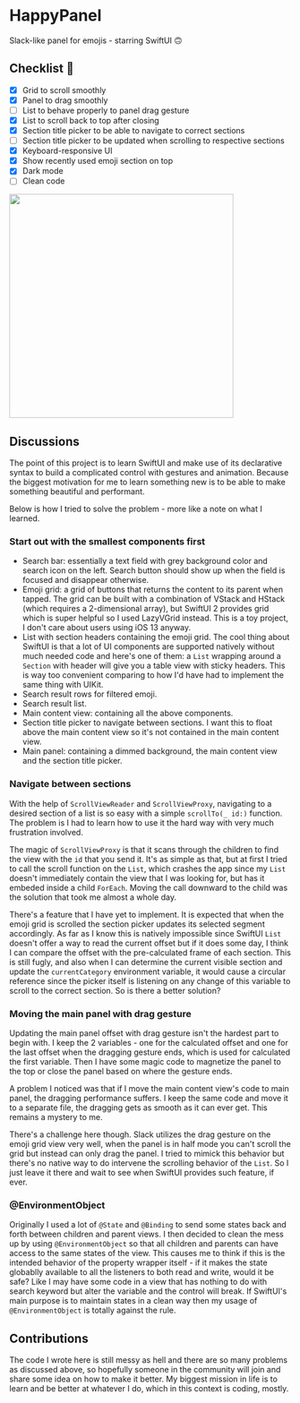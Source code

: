 # HappyPanel
Slack-like panel for emojis - starring SwiftUI 🙃

## Checklist 🎯

- [x] Grid to scroll smoothly
- [x] Panel to drag smoothly
- [ ] List to behave properly to panel drag gesture
- [x] List to scroll back to top after closing
- [x] Section title picker to be able to navigate to correct sections
- [ ] Section title picker to be updated when scrolling to respective sections
- [x] Keyboard-responsive UI
- [x] Show recently used emoji section on top
- [x] Dark mode
- [ ] Clean code

<img src="https://github.com/itsmeichigo/HappyPanel/blob/master/screenshot.png?raw=true" width=400>

## Discussions

The point of this project is to learn SwiftUI and make use of its declarative syntax to build a complicated control with gestures and animation. Because the biggest motivation for me to learn something new is to be able to make something beautiful and performant.

Below is how I tried to solve the problem - more like a note on what I learned.

### Start out with the smallest components first

* Search bar: essentially a text field with grey background color and search icon on the left. Search button should show up when the field is focused and disappear otherwise.
* Emoji grid: a grid of buttons that returns the content to its parent when tapped. The grid can be built with a combination of VStack and HStack (which requires a 2-dimensional array), but SwiftUI 2 provides grid which is super helpful so I used LazyVGrid instead. This is a toy project, I don't care about users using iOS 13 anyway.
* List with section headers containing the emoji grid. The cool thing about SwiftUI is that a lot of UI components are supported natively without much needed code and here's one of them: a `List` wrapping around a `Section` with header will give you a table view with sticky headers. This is way too convenient comparing to how I'd have had to implement the same thing with UIKit.
* Search result rows for filtered emoji.
* Search result list.
* Main content view: containing all the above components.
* Section title picker to navigate between sections. I want this to float above the main content view so it's not contained in the main content view.
* Main panel: containing a dimmed background, the main content view and the section title picker.

### Navigate between sections

With the help of `ScrollViewReader` and `ScrollViewProxy`, navigating to a desired section of a list is so easy with a simple `scrollTo(_ id:)` function. The problem is I had to learn how to use it the hard way with very much frustration involved. 

The magic of `ScrollViewProxy` is that it scans through the children to find the view with the `id` that you send it. It's as simple as that, but at first I tried to call the scroll function on the `List`, which crashes the app since my `List` doesn't immediately contain the view that I was looking for, but has it embeded inside a child `ForEach`. Moving the call downward to the child was the solution that took me almost a whole day. 

There's a feature that I have yet to implement. It is expected that when the emoji grid is scrolled the section picker updates its selected segment accordingly. As far as I know this is natively impossible since SwiftUI `List` doesn't offer a way to read the current offset but if it does some day, I think I can compare the offset with the pre-calculated frame of each section. This is still fugly, and also when I can determine the current visible section and update the `currentCategory` environment variable, it would cause a circular reference since the picker itself is listening on any change of this variable to scroll to the correct section. So is there a better solution?

### Moving the main panel with drag gesture

Updating the main panel offset with drag gesture isn't the hardest part to begin with. I keep the 2 variables - one for the calculated offset and one for the last offset when the dragging gesture ends, which is used for calculated the first variable. Then I have some magic code to magnetize the panel to the top or close the panel based on where the gesture ends.

A problem I noticed was that if I move the main content view's code to main panel, the dragging performance suffers. I keep the same code and move it to a separate file, the dragging gets as smooth as it can ever get. This remains a mystery to me.

There's a challenge here though. Slack utilizes the drag gesture on the emoji grid view very well, when the panel is in half mode you can't scroll the grid but instead can only drag the panel. I tried to mimick this behavior but there's no native way to do intervene the scrolling behavior of the `List`. So I just leave it there and wait to see when SwiftUI provides such feature, if ever.

### @EnvironmentObject

Originally I used a lot of `@State` and `@Binding` to send some states back and forth between children and parent views. I then decided to clean the mess up by using `@EnvironmentObject` so that all children and parents can have access to the same states of the view. This causes me to think if this is the intended behavior of the property wrapper itself - if it makes the state globablly available to all the listeners to both read and write, would it be safe? Like I may have some code in a view that has nothing to do with search keyword but alter the variable and the control will break. If SwiftUI's main purpose is to maintain states in a clean way then my usage of `@EnvironmentObject` is totally against the rule.

## Contributions

The code I wrote here is still messy as hell and there are so many problems as discussed above, so hopefully someone in the community will join and share some idea on how to make it better. My biggest mission in life is to learn and be better at whatever I do, which in this context is coding, mostly.



